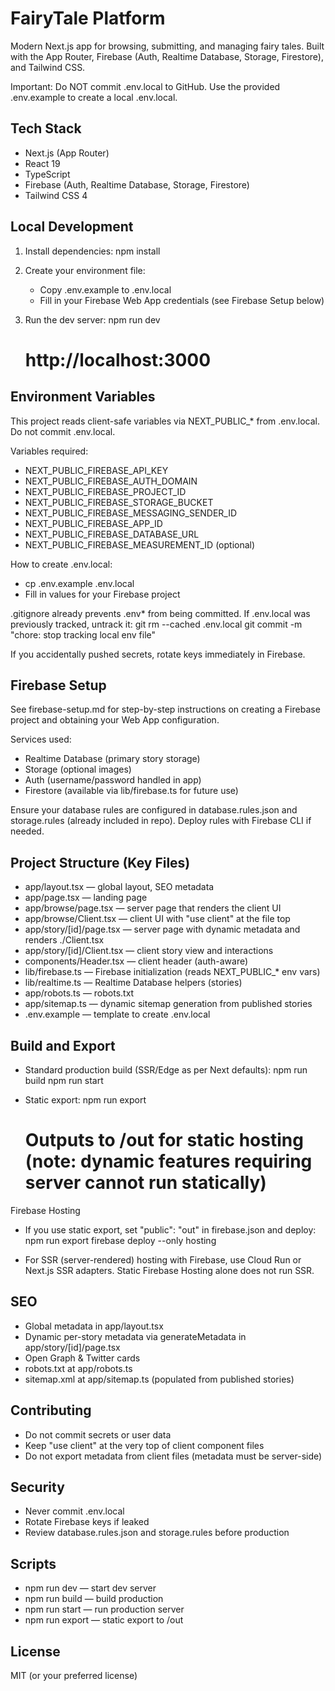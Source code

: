 # FairyTale Platform

Modern Next.js app for browsing, submitting, and managing fairy tales. Built with the App Router, Firebase (Auth, Realtime Database, Storage, Firestore), and Tailwind CSS.

Important: Do NOT commit .env.local to GitHub. Use the provided .env.example to create a local .env.local.

## Tech Stack

- Next.js (App Router)
- React 19
- TypeScript
- Firebase (Auth, Realtime Database, Storage, Firestore)
- Tailwind CSS 4

## Local Development

1) Install dependencies:
   npm install

2) Create your environment file:
   - Copy .env.example to .env.local
   - Fill in your Firebase Web App credentials (see Firebase Setup below)

3) Run the dev server:
   npm run dev
   # http://localhost:3000

## Environment Variables

This project reads client-safe variables via NEXT_PUBLIC_* from .env.local. Do not commit .env.local.

Variables required:
- NEXT_PUBLIC_FIREBASE_API_KEY
- NEXT_PUBLIC_FIREBASE_AUTH_DOMAIN
- NEXT_PUBLIC_FIREBASE_PROJECT_ID
- NEXT_PUBLIC_FIREBASE_STORAGE_BUCKET
- NEXT_PUBLIC_FIREBASE_MESSAGING_SENDER_ID
- NEXT_PUBLIC_FIREBASE_APP_ID
- NEXT_PUBLIC_FIREBASE_DATABASE_URL
- NEXT_PUBLIC_FIREBASE_MEASUREMENT_ID (optional)

How to create .env.local:
- cp .env.example .env.local
- Fill in values for your Firebase project

.gitignore already prevents .env* from being committed. If .env.local was previously tracked, untrack it:
git rm --cached .env.local
git commit -m "chore: stop tracking local env file"

If you accidentally pushed secrets, rotate keys immediately in Firebase.

## Firebase Setup

See firebase-setup.md for step-by-step instructions on creating a Firebase project and obtaining your Web App configuration.

Services used:
- Realtime Database (primary story storage)
- Storage (optional images)
- Auth (username/password handled in app)
- Firestore (available via lib/firebase.ts for future use)

Ensure your database rules are configured in database.rules.json and storage.rules (already included in repo). Deploy rules with Firebase CLI if needed.

## Project Structure (Key Files)

- app/layout.tsx — global layout, SEO metadata
- app/page.tsx — landing page
- app/browse/page.tsx — server page that renders the client UI
- app/browse/Client.tsx — client UI with "use client" at the file top
- app/story/[id]/page.tsx — server page with dynamic metadata and renders ./Client.tsx
- app/story/[id]/Client.tsx — client story view and interactions
- components/Header.tsx — client header (auth-aware)
- lib/firebase.ts — Firebase initialization (reads NEXT_PUBLIC_* env vars)
- lib/realtime.ts — Realtime Database helpers (stories)
- app/robots.ts — robots.txt
- app/sitemap.ts — dynamic sitemap generation from published stories
- .env.example — template to create .env.local

## Build and Export

- Standard production build (SSR/Edge as per Next defaults):
  npm run build
  npm run start

- Static export:
  npm run export
  # Outputs to /out for static hosting (note: dynamic features requiring server cannot run statically)

Firebase Hosting
- If you use static export, set "public": "out" in firebase.json and deploy:
  npm run export
  firebase deploy --only hosting

- For SSR (server-rendered) hosting with Firebase, use Cloud Run or Next.js SSR adapters. Static Firebase Hosting alone does not run SSR.

## SEO

- Global metadata in app/layout.tsx
- Dynamic per-story metadata via generateMetadata in app/story/[id]/page.tsx
- Open Graph & Twitter cards
- robots.txt at app/robots.ts
- sitemap.xml at app/sitemap.ts (populated from published stories)

## Contributing

- Do not commit secrets or user data
- Keep "use client" at the very top of client component files
- Do not export metadata from client files (metadata must be server-side)

## Security

- Never commit .env.local
- Rotate Firebase keys if leaked
- Review database.rules.json and storage.rules before production

## Scripts

- npm run dev — start dev server
- npm run build — build production
- npm run start — run production server
- npm run export — static export to /out

## License

MIT (or your preferred license)
